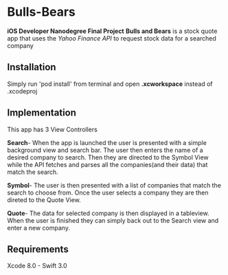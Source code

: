 # Bulls-Bears
**iOS Developer Nanodegree Final Project**
**Bulls and Bears** is a stock quote app that uses the _Yahoo Finance API_ to request stock data for a searched company







## Installation
Simply run 'pod install' from terminal and open **.xcworkspace** instead of .xcodeproj







## Implementation
This app has 3 View Controllers

**Search**- When the app is launched the user is presented with a simple background view and search bar. The user then enters the name of a desired company to search. Then they are directed to the Symbol View while the API fetches and parses all the companies(and their data) that match the search.

**Symbol**- The user is then presented with a list of companies that match the search to choose from. Once the user selects a company they are then direted to the Quote View.

**Quote**- The data for selected company is then displayed in a tableview. When the user is finished they can simply back out to the Search view and enter a new company.









## Requirements
Xcode 8.0 - Swift 3.0

